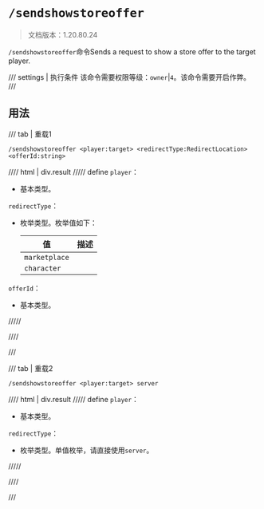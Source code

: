 # `/sendshowstoreoffer`

> 文档版本：1.20.80.24

`/sendshowstoreoffer`命令Sends a request to show a store offer to the target player.

/// settings | 执行条件
该命令需要权限等级：`owner`|`4`。该命令需要开启作弊。
///

## 用法

/// tab | 重载1
```mcfunction
/sendshowstoreoffer <player:target> <redirectType:RedirectLocation> <offerId:string>
```

//// html | div.result
///// define
`player`：<!-- md:samp target -->

- 基本类型。

`redirectType`：<!-- md:samp RedirectLocation -->

- 枚举类型。枚举值如下：

  |值|描述|
  |---|---|
  |`marketplace`||
  |`character`||


`offerId`：<!-- md:samp string -->

- 基本类型。


/////

////

///

/// tab | 重载2
```mcfunction
/sendshowstoreoffer <player:target> server
```

//// html | div.result
///// define
`player`：<!-- md:samp target -->

- 基本类型。

`redirectType`：<!-- md:samp 3PServerOfferList -->

- 枚举类型。单值枚举，请直接使用`server`。


/////

////

///
